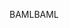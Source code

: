 <span data-ttu-id="43de3-101">BAML</span><span class="sxs-lookup"><span data-stu-id="43de3-101">BAML</span></span>